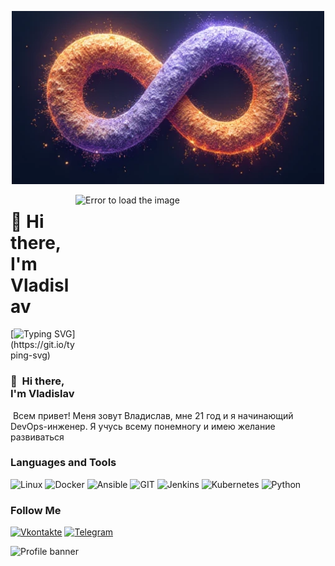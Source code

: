 <p align="center">
  <img src="https://github.com/exeleron07/exeleron07/blob/main/assets/1.png" alt="Header" width="500">
</p>

<img boder="2px" src="https://raw.githubusercontent.com/MicaelliMedeiros/micaellimedeiros/master/image/computer-illustration.png" min-width="400px" max-width="400px" width="400px" height="300px" align="right" alt="Error to load the image">

# 👋 Hi there, I'm Vladislav

[![Typing SVG](https://readme-typing-svg.demolab.com?font=Fira+Code&pause=1000&width=435&lines=Junior+Devops+Engineer;Always+Learning+Always+Curios;)](https://git.io/typing-svg)

<div align="left">
  <h3> 👋 &nbsp;Hi there, I'm Vladislav </h3>
  <p>&nbsp;Всем привет! Меня зовут Владислав, мне 21 год и я начинающий DevOps-инженер. Я учусь всему понемногу и имею желание развиваться</p>
</div>

### Languages and Tools
![Linux](https://img.shields.io/badge/-Linux-010409?style=for-the-badge&logo=linux)
![Docker](https://img.shields.io/badge/-Docker-010409?style=for-the-badge&logo=docker)
![Ansible](https://img.shields.io/badge/-Ansible-010409?style=for-the-badge&logo=ansible)
![GIT](https://img.shields.io/badge/-GIT-010409?style=for-the-badge&logo=git)
![Jenkins](https://img.shields.io/badge/-Jenkins-010409?style=for-the-badge&logo=jenkins)
![Kubernetes](https://img.shields.io/badge/-Kubernetes-010409?style=for-the-badge&logo=kubernetes)
![Python](https://img.shields.io/badge/-Python-010409?style=for-the-badge&logo=Python)

### Follow Me
[![Vkontakte](https://img.shields.io/badge/-VKONTAKTE-010409?style=for-the-badge&logo=VK)](https://vk.com/vlad_versh)
[![Telegram](https://img.shields.io/badge/-Telegram-010409?style=for-the-badge&logo=Telegram)](https://t.me/exeleron01)

![Profile banner](https://i.imgur.com/VNP2tTx.gif)
